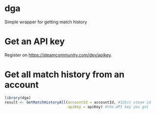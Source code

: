 # dga
Simple wrapper for getting match history

# Get an API key
Register on https://steamcommunity.com/dev/apikey.

# Get all match history from an account
```r
library(dga)
result <- GetMatchHistoryAll(accountId = accountId, #32bit steam id
                             apiKey = apiKey) #the API key you got
```
